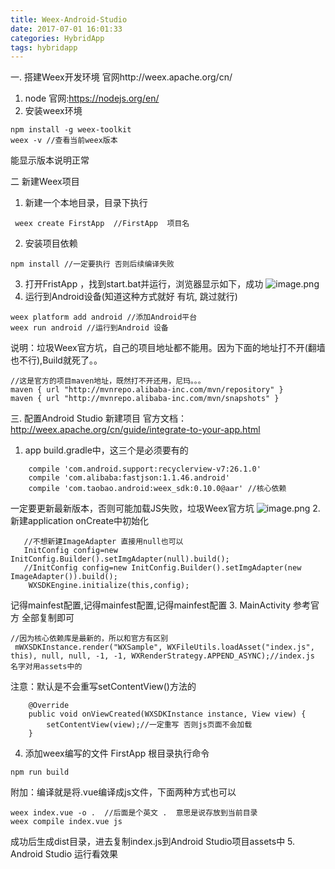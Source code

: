 ```yaml
---
title: Weex-Android-Studio
date: 2017-07-01 16:01:33
categories: HybridApp
tags: hybridapp
---
```


<meta name="referrer" content="no-referrer" />


一. 搭建Weex开发环境  官网http://weex.apache.org/cn/
1. node
官网:https://nodejs.org/en/
2. 安装weex环境
```
npm install -g weex-toolkit
weex -v //查看当前weex版本
```
能显示版本说明正常

二 新建Weex项目
1. 新建一个本地目录，目录下执行
```
 weex create FirstApp  //FirstApp  项目名
```
2. 安装项目依赖
```
npm install //一定要执行 否则后续编译失败
```
3. 打开FristApp ，找到start.bat并运行，浏览器显示如下，成功
![image.png](http://upload-images.jianshu.io/upload_images/2803682-79e509ac7aa8597f.png?imageMogr2/auto-orient/strip%7CimageView2/2/w/1240)
4. 运行到Android设备(知道这种方式就好 有坑, 跳过就行)
```
weex platform add android //添加Android平台
weex run android //运行到Android 设备
```
说明：垃圾Weex官方坑，自己的项目地址都不能用。因为下面的地址打不开(翻墙也不行),Build就死了。。
```
//这是官方的项目maven地址，既然打不开还用，尼玛。。。
maven { url "http://mvnrepo.alibaba-inc.com/mvn/repository" }
maven { url "http://mvnrepo.alibaba-inc.com/mvn/snapshots" }
```


三. 配置Android Studio 新建项目
官方文档：http://weex.apache.org/cn/guide/integrate-to-your-app.html
1. app build.gradle中，这三个是必须要有的
```
    compile 'com.android.support:recyclerview-v7:26.1.0'
    compile 'com.alibaba:fastjson:1.1.46.android'
    compile 'com.taobao.android:weex_sdk:0.10.0@aar' //核心依赖  
```
一定要更新最新版本，否则可能加载JS失败，垃圾Weex官方坑
![image.png](http://upload-images.jianshu.io/upload_images/2803682-dbd8d44721784346.png?imageMogr2/auto-orient/strip%7CimageView2/2/w/1240)
2. 新建application onCreate中初始化
```
   //不想新建ImageAdapter 直接用null也可以
   InitConfig config=new InitConfig.Builder().setImgAdapter(null).build();
   //InitConfig config=new InitConfig.Builder().setImgAdapter(new ImageAdapter()).build();
    WXSDKEngine.initialize(this,config);
```
记得mainfest配置,记得mainfest配置,记得mainfest配置
3. MainActivity 参考官方 全部复制即可
```
//因为核心依赖库是最新的，所以和官方有区别
 mWXSDKInstance.render("WXSample", WXFileUtils.loadAsset("index.js", this), null, null, -1, -1, WXRenderStrategy.APPEND_ASYNC);//index.js 名字对用assets中的 
```
注意：默认是不会重写setContentView()方法的
```
    @Override
    public void onViewCreated(WXSDKInstance instance, View view) {
        setContentView(view);//一定重写 否则js页面不会加载
    }
```
4. 添加weex编写的文件
FirstApp 根目录执行命令
```
npm run build
```
附加：编译就是将.vue编译成js文件，下面两种方式也可以
```
weex index.vue -o .  //后面是个英文 .  意思是说存放到当前目录
weex compile index.vue js 
```
成功后生成dist目录，进去复制index.js到Android Studio项目assets中
5. Android Studio 运行看效果


